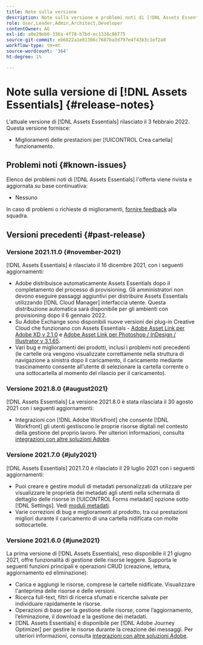 ```yaml
---
title: Note sulla versione
description: Note sulla versione e problemi noti di [!DNL Assets Essentials]
role: User,Leader,Admin,Architect,Developer
contentOwner: AG
exl-id: a0e29eb6-336a-4f78-b7bd-ec1338c86775
source-git-commit: eb6822a1e813b6c7687ba3d797e4f43b3c1ef2a0
workflow-type: tm+mt
source-wordcount: '364'
ht-degree: 1%

---
```


# Note sulla versione di [!DNL Assets Essentials] {#release-notes}

L&#39;attuale versione di [!DNL Assets Essentials] rilasciato il 3 febbraio 2022. Questa versione fornisce:

* Miglioramenti delle prestazioni per [!UICONTROL Crea cartella] funzionamento. <!-- CQ-4338818 -->

## Problemi noti {#known-issues}

Elenco dei problemi noti di [!DNL Assets Essentials] l&#39;offerta viene rivista e aggiornata su base continuativa:

* Nessuno

In caso di problemi o richieste di miglioramenti, [fornire feedback](#provide-feedback) alla squadra.

## Versioni precedenti {#past-release}

### Versione 2021.11.0 {#november-2021}

[!DNL Assets Essentials] è rilasciato il 16 dicembre 2021, con i seguenti aggiornamenti:

* Adobe distribuisce automaticamente Assets Essentials dopo il completamento del processo di provisioning. Gli amministratori non devono eseguire passaggi aggiuntivi per distribuire Assets Essentials utilizzando [!DNL Cloud Manager] interfaccia utente. Questa distribuzione automatica sarà disponibile per gli ambienti con provisioning dopo il 6 gennaio 2022.
* Su Adobe Exchange sono disponibili nuove versioni dei plug-in Creative Cloud che funzionano con Assets Essentials - [Adobe Asset Link per Adobe XD v 2.1.0](https://exchange.adobe.com/creativecloud/plugindetails.html/app/cc/61d229b9) e [Adobe Asset Link per Photoshop / InDesign / Illustrator v 3.1.65](https://exchange.adobe.com/creativecloud.details.106875.adobe-asset-link-cep.html).
* Vari bug e miglioramenti dei prodotti, inclusi i problemi noti precedenti (le cartelle ora vengono visualizzate correttamente nella struttura di navigazione a sinistra dopo il caricamento<!-- CQ-4337638 -->, il caricamento mediante trascinamento consente all’utente di selezionare la cartella corrente o una sottocartella al momento del rilascio per il caricamento<!-- CQ-4327753 -->).

### Versione 2021.8.0 {#august2021}

[!DNL Assets Essentials] La versione 2021.8.0 è stata rilasciata il 30 agosto 2021 con i seguenti aggiornamenti:

* Integrazioni con [!DNL Adobe Workfront] che consente [!DNL Workfront] gli utenti gestiscono le proprie risorse digitali nel contesto della gestione del proprio lavoro. Per ulteriori informazioni, consulta [integrazioni con altre soluzioni Adobe](/help/integration.md).

### Versione 2021.7.0 {#july2021}

[!DNL Assets Essentials] 2021.7.0 è rilasciato il 29 luglio 2021 con i seguenti aggiornamenti:

* Puoi creare e gestire moduli di metadati personalizzati da utilizzare per visualizzare le proprietà dei metadati agli utenti nella schermata di dettaglio delle risorse in [!UICONTROL Forms metadati] opzione sotto [!DNL Settings]. Vedi [moduli metadati](metadata.md#metadata-forms).
* Varie correzioni di bug e miglioramenti al prodotto, tra cui prestazioni migliori durante il caricamento di una cartella nidificata con molte sottocartelle.

### Versione 2021.6.0 {#june2021}

La prima versione di [!DNL Assets Essentials], reso disponibile il 21 giugno 2021, offre funzionalità di gestione delle risorse leggere. Supporta le seguenti funzioni principali e operazioni CRUD (creazione, lettura, aggiornamento ed eliminazione):

* Carica e aggiungi le risorse, comprese le cartelle nidificate. Visualizzare l&#39;anteprima delle risorse e delle versioni.
* Ricerca full-text, filtri di ricerca sfumati e ricerche salvate per individuare rapidamente le risorse.
* Operazioni di base per la gestione delle risorse, come l’aggiornamento, l’eliminazione, il download e la gestione dei metadati.
* [!DNL Assets Essentials] è disponibile per [!DNL Adobe Journey Optimizer] per gestire le risorse durante la creazione dei messaggi. Per ulteriori informazioni, consulta [integrazioni con altre soluzioni Adobe](/help/integration.md).
